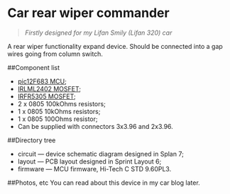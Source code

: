 Car rear wiper commander
=====================

> *Firstly designed for my Lifan Smily (Lifan 320) car*

A rear wiper functionality expand device. Should be connected into a gap wires going from column switch.


##Component list
* [pic12F683 MCU](http://ww1.microchip.com/downloads/en/devicedoc/41211d_.pdf);
* [IRLML2402 MOSFET](http://www.irf.com/product-info/datasheets/data/irlml2402.pdf);
* [IRFR5305 MOSFET](http://www.irf.com/product-info/datasheets/data/irfr5305pbf.pdf);
* 2 x 0805 100kOhms resistors;
* 1 x 0805 10kOhms resistors;
* 1 x 0805 100Ohms resistor;
* Can be supplied with connectors 3x3.96 and 2x3.96.

##Directory tree
* circuit — device schematic diagram designed in Splan 7;
* layout — PCB layout designed in Sprint Layout 6;
* firmware — MCU firmware, Hi-Tech C STD 9.60PL3.

##Photos, etc
You can read about this device in my car blog later.